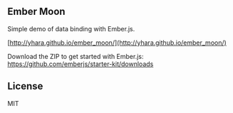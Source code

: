 Ember Moon
----------

Simple demo of data binding with Ember.js.

[http://yhara.github.io/ember_moon/](http://yhara.github.io/ember_moon/)


Download the ZIP to get started with Ember.js: <https://github.com/emberjs/starter-kit/downloads>

License
-------

MIT
